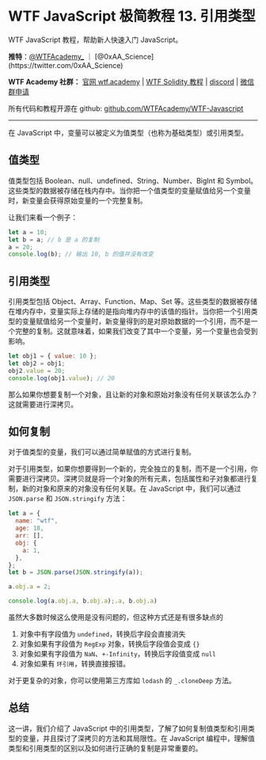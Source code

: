 # WTF JavaScript 极简教程 13. 引用类型

WTF JavaScript 教程，帮助新人快速入门 JavaScript。

**推特**：[@WTFAcademy_](https://twitter.com/WTFAcademy_) ｜ [@0xAA_Science](https://twitter.com/0xAA_Science)

**WTF Academy 社群：** [官网 wtf.academy](https://wtf.academy/) | [WTF Solidity 教程](https://github.com/AmazingAng/WTFSolidity) | [discord](https://discord.wtf.academy/) | [微信群申请](https://docs.google.com/forms/d/e/1FAIpQLSe4KGT8Sh6sJ7hedQRuIYirOoZK_85miz3dw7vA1-YjodgJ-A/viewform?usp=sf_link)

所有代码和教程开源在 github: [github.com/WTFAcademy/WTF-Javascript](https://github.com/WTFAcademy/WTF-Javascript)

---

在 JavaScript 中，变量可以被定义为值类型（也称为基础类型）或引用类型。

## 值类型

值类型包括 Boolean、null、undefined、String、Number、BigInt 和 Symbol。这些类型的数据被存储在栈内存中。当你把一个值类型的变量赋值给另一个变量时，新变量会获得原始变量的一个完整复制。

让我们来看一个例子：

```javascript
let a = 10;
let b = a; // b 是 a 的复制
a = 20;
console.log(b); // 输出 10, b 的值并没有改变
```

## 引用类型

引用类型包括 Object、Array、Function、Map、Set 等。这些类型的数据被存储在堆内存中，变量实际上存储的是指向堆内存中的该值的指针。当你把一个引用类型的变量赋值给另一个变量时，新变量得到的是对原始数据的一个引用，而不是一个完整的复制。这就意味着，如果我们改变了其中一个变量，另一个变量也会受到影响。

```javascript
let obj1 = { value: 10 };
let obj2 = obj1;
obj2.value = 20;
console.log(obj1.value); // 20
```

那么如果你想要复制一个对象，且让新的对象和原始对象没有任何关联该怎么办？这就需要进行深拷贝。

## 如何复制

对于值类型的变量，我们可以通过简单赋值的方式进行复制。

对于引用类型，如果你想要得到一个新的，完全独立的复制，而不是一个引用，你需要进行深拷贝。深拷贝就是将一个对象的所有元素，包括属性和子对象都进行复制，新的对象和原来的对象没有任何关联。在 JavaScript 中，我们可以通过 `JSON.parse` 和 `JSON.stringify` 方法：

```js
let a = {
  name: "wtf",
  age: 18,
  arr: [],
  obj: {
    a: 1,
  },
};
let b = JSON.parse(JSON.stringify(a));

a.obj.a = 2;

console.log(a.obj.a, b.obj.a);.a, b.obj.a)
```

虽然大多数时候这么使用是没有问题的，但这种方式还是有很多缺点的

1. 对象中有字段值为 `undefined`，转换后字段会直接消失
2. 对象如果有字段值为 `RegExp` 对象，转换后字段值会变成 `{}`
3. 对象如果有字段值为 `NaN`、`+-Infinity`，转换后字段值变成 `null`
4. 对象如果有 `环引用`，转换直接报错。

对于更复杂的对象，你可以使用第三方库如 `lodash` 的 `_.cloneDeep` 方法。

## 总结

这一讲，我们介绍了 JavaScript 中的引用类型，了解了如何复制值类型和引用类型的变量，并且探讨了深拷贝的方法和其局限性。在 JavaScript 编程中，理解值类型和引用类型的区别以及如何进行正确的复制是非常重要的。

